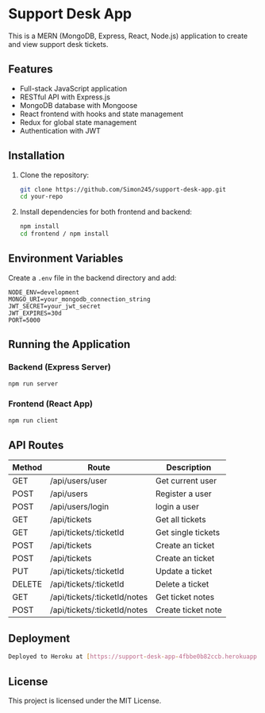 # Support Desk App

This is a MERN (MongoDB, Express, React, Node.js) application to create and view support desk tickets.

## Features
- Full-stack JavaScript application
- RESTful API with Express.js
- MongoDB database with Mongoose
- React frontend with hooks and state management
- Redux for global state management
- Authentication with JWT

## Installation

1. Clone the repository:
   ```sh
   git clone https://github.com/Simon245/support-desk-app.git
   cd your-repo
   ```

2. Install dependencies for both frontend and backend:
   ```sh
   npm install
   cd frontend / npm install
   ```

## Environment Variables
Create a `.env` file in the backend directory and add:
   ```env
   NODE_ENV=development
   MONGO_URI=your_mongodb_connection_string
   JWT_SECRET=your_jwt_secret
   JWT_EXPIRES=30d
   PORT=5000
   ```

## Running the Application

### Backend (Express Server)
```sh
npm run server
```

### Frontend (React App)
```sh
npm run client
```

## API Routes
| Method | Route                        | Description        |
|--------|------------------------------|--------------------|
| GET    | /api/users/user              | Get current user   |
| POST   | /api/users                   | Register a user    |
| POST   | /api/users/login             | login a user       |
| GET    | /api/tickets                 | Get all tickets    |
| GET    | /api/tickets/:ticketId       | Get single tickets |
| POST   | /api/tickets                 | Create an ticket   |
| POST   | /api/tickets                 | Create an ticket   |
| PUT    | /api/tickets/:ticketId       | Update a ticket    |
| DELETE | /api/tickets/:ticketId       | Delete a ticket    |
| GET    | /api/tickets/:ticketId/notes | Get ticket notes   |
| POST   | /api/tickets/:ticketId/notes | Create ticket note |

## Deployment
```sh
Deployed to Heroku at [https://support-desk-app-4fbbe0b82ccb.herokuapp.com](https://support-desk-app-4fbbe0b82ccb.herokuapp.com)

```

## License
This project is licensed under the MIT License.

